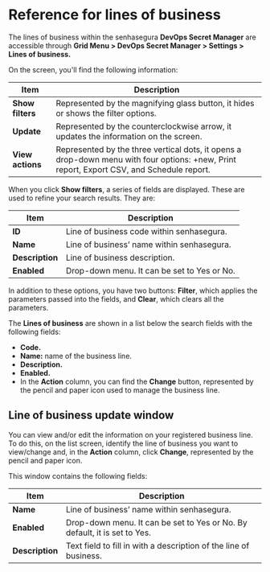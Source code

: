 # Reference for lines of business

The lines of business within the senhasegura **DevOps Secret Manager** are accessible through **Grid Menu > DevOps Secret Manager > Settings > Lines of business.**

On the screen, you'll find the following information:

| Item | Description |
| --- | --- |
| **Show filters** | Represented by the magnifying glass button, it hides or shows the filter options. |
| **Update** | Represented by the counterclockwise arrow, it updates the information on the screen. |
| **View actions** | Represented by the three vertical dots, it opens a drop-down menu with four options: +new, Print report, Export CSV, and Schedule report. |

When you click **Show filters**, a series of fields are displayed. These are used to refine your search results. They are:

| Item | Description |
| --- | --- |
| **ID** | Line of business code within senhasegura. |
| **Name** | Line of business’ name within senhasegura. |
| **Description** | Line of business description. |
| **Enabled** | Drop-down menu. It can be set to Yes or No. |

In addition to these options, you have two buttons: **Filter**, which applies the parameters passed into the fields, and **Clear**, which clears all the parameters.

The **Lines of business** are shown in a list below the search fields with the following fields:

- **Code.**
- **Name:** name of the business line.
- **Description.**
- **Enabled.**
- In the **Action** column, you can find the **Change** button, represented by the pencil and paper icon used to manage the business line.

## Line of business update window

You can view and/or edit the information on your registered business line. To do this, on the list screen, identify the line of business you want to view/change and, in the **Action** column, click **Change**, represented by the pencil and paper icon.

This window contains the following fields:

| Item | Description |
| --- | --- |
| **Name** | Line of business’ name within senhasegura. |
| **Enabled** | Drop-down menu. It can be set to Yes or No. By default, it is set to Yes. |
| **Description** | Text field to fill in with a description of the line of business. |